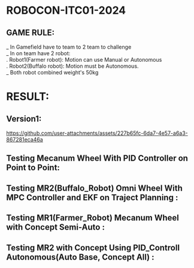 # ROBOCON-ITC01-2024
## GAME RULE:
_ In Gamefield have to team to 2 team to challenge<br>
_ In on team have 2 robot:<br>
 . Robot1(Farmer robot): Motion can use Manual or Autonomous<br>
 . Robot2(Buffalo robot): Motion must be Autonomous.<br>
_ Both​ robot combined weight's 50kg
  
# RESULT:
## Version1:

https://github.com/user-attachments/assets/227b65fc-6da7-4e57-a6a3-867281eca46a

## Testing Mecanum Wheel With PID Controller on Point to Point:


## Testing MR2(Buffalo_Robot) Omni Wheel With MPC Controller and EKF on Traject Planning :


## Testing MR1(Farmer_Robot) Mecanum Wheel with Concept Semi-Auto :


## Testing MR2 with Concept Using PID_Controll Autonomous(Auto Base, Concept All) :

